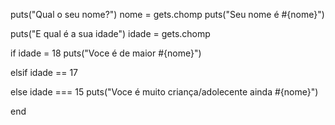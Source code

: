 puts("Qual o seu nome?")
nome = gets.chomp
puts("Seu nome é #{nome}")

puts("E qual é a sua idade")
idade = gets.chomp


if idade = 18
    puts("Voce é de maior #{nome}")
    
elsif idade == 17
    
else idade === 15
    puts("Voce é muito criança/adolecente ainda #{nome}")

end
